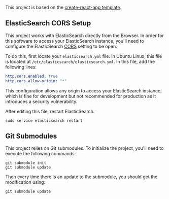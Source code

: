 This project is based on the [create-react-app template](https://github.com/facebookincubator/create-react-app/blob/master/template/README.md).

## ElasticSearch CORS Setup

This project works with ElasticSearch directly from the Browser. In order for this software to access your ElasticSearch instance, you'll need to configure the ElasticSearch [CORS](https://en.wikipedia.org/wiki/Cross-origin_resource_sharing) setting to be open.

To do this, first locate your `elasticsearch.yml` file. In Ubuntu Linux, this file is located at `/etc/elasticsearch/elasticsearch.yml`. In this file, add the following lines:

```yml
http.cors.enabled: true
http.cors.allow-origin: "*"
```

This configuration allows any origin to access your ElasticSearch instance, which is fine for development but not recommended for production as it introduces a security vulnerability.

After editing this file, restart ElasticSearch.

`sudo service elasticsearch restart`

## Git Submodules

This project relies on Git submodules. To initialize the project, you'll need to execute the following commands:

```
git submodule init
git submodule update
```

Then every time there is an update to the submodule, you should get the modification using:

```
git submodule update
```
